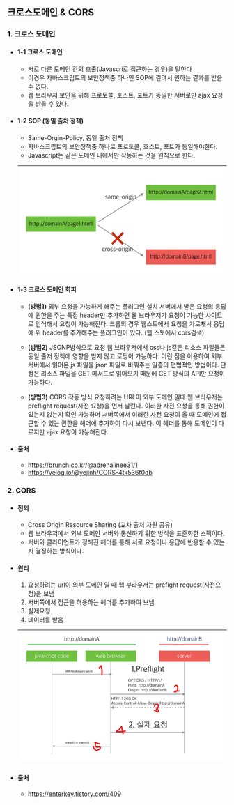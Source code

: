 ## 크로스도메인 & CORS

### 1. 크로스 도메인

-   #### 1-1 크로스 도메인

    -   서로 다른 도메인 간의 호출(Javascri로 접근하는 경우)을 말한다
    -   이경우 자바스크립트의 보안정책중 하나인 SOP에 걸려서 원하는 결과를 받을 수 없다.
    -   웹 브라우저 보안을 위해 프로토콜, 호스트, 포트가 동일한 서버로만 ajax 요청을 받을 수 있다.

-   #### 1-2 SOP (동일 출처 정책)

    -   Same-Orgin-Policy, 동일 출처 정책
    -   자바스크립트의 보안정책중 하나로 프로토콜, 호스트, 포트가 동일해야한다.
    -   Javascript는 같은 도메인 내에서만 작동하는 것을 원칙으로 한다.

    | ![img](./img/web_9_1.png) |
    | ------------------------- |


-   #### 1-3 크로스 도메인 회피

    -   **(방법1)** 외부 요청을 가능하게 해주는 플러그인 설치
        서버에서 받은 요청의 응답에 권한을 주는 특정 header만 추가하면 웹 브라우저가 요청이 가능한 사이트로 인식해서 요청이 가능해진다. 크롬의 경우 웹스토에서 요청을 가로채서 응담에 위 header를 추가해주는 플러그인이 있다. (웹 스토에서 cors검색)

    -   **(방법2)** JSONP방식으로 요청
        웹 브라우저에서 css나 js같은 리소스 파일들은 동일 출저 정책에 영향을 받지 않고 로딩이 가능하다. 이런 점을 이용하여 외부 서버에서 읽어온 js 파일을 json 파일로 바꿔주는 일종의 편법적인 방법이다. 단점은 리소스 파일을 GET 메서드로 읽어오기 때문에 GET 방식의 API만 요청이 가능하다.

    -   **(방법3)** CORS 작동 방식
        요청하려는 URL이 외부 도메인 일때 웹 브라우저는 preflight request(사전 요청)을 먼저 날린다.
        이러한 사전 요청을 통해 권한이 있는지 없는지 확인 가능하며 서버쪽에서 이러한 사전 요청이 올 때 도메인에 접근할 수 있는 권한을 헤더에 추가하여 다시 보낸다. 이 헤더를 통해 도메인이 다르지만 ajax 요청이 가능해진다.

-   #### 출처
    -   https://brunch.co.kr/@adrenalinee31/1
    -   https://velog.io/@yejinh/CORS-4tk536f0db

### 2. CORS

-   #### 정의
    -   Cross Origin Resource Sharing (교차 출처 자원 공유)
    -   웹 브라우저에서 외부 도메인 서버와 통신하기 위한 방식을 표준화한 스팩이다.
    -   서버와 클라이언트가 정해진 헤더를 통해 서로 요청이나 응답에 반응할 수 있는지 결정하는 방식이다.
-   #### 원리

    1. 요청하려는 url이 외부 도메인 일 때 웹 부라우저는 prefight request(사전요청)을 보냄
    2. 서버쪽에서 접근을 허용하는 헤더를 추가하여 보냄
    3. 실제요청
    4. 데이터를 받음

    | ![img](./img/web_9_2.png) |
    | ------------------------- |


-   #### 출처
    -   https://enterkey.tistory.com/409
